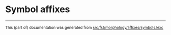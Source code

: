 
# Symbol affixes

* * *

<small>This (part of) documentation was generated from [src/fst/morphology/affixes/symbols.lexc](https://github.com/giellalt/lang-ara/blob/main/src/fst/morphology/affixes/symbols.lexc)</small>
